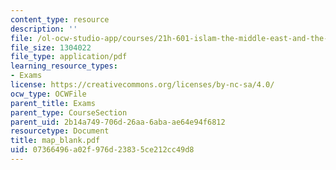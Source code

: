 ```yaml
---
content_type: resource
description: ''
file: /ol-ocw-studio-app/courses/21h-601-islam-the-middle-east-and-the-west-fall-2006/07366496a02f976d23835ce212cc49d8_map_blank.pdf
file_size: 1304022
file_type: application/pdf
learning_resource_types:
- Exams
license: https://creativecommons.org/licenses/by-nc-sa/4.0/
ocw_type: OCWFile
parent_title: Exams
parent_type: CourseSection
parent_uid: 2b14a749-706d-26aa-6aba-ae64e94f6812
resourcetype: Document
title: map_blank.pdf
uid: 07366496-a02f-976d-2383-5ce212cc49d8
---
```

